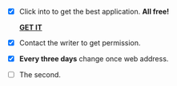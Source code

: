 - [x] Click into to get the best application.
**All free!** 

     **[GET IT](https://cowtransfer.com/s/1395aff4659441)**
- [x] Contact the writer to get permission.
- [x] **Every three days** change once web address.
- [ ] The second.
